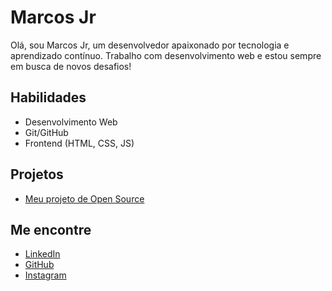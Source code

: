 # Marcos Jr
Olá, sou Marcos Jr, um desenvolvedor apaixonado por tecnologia e aprendizado contínuo. Trabalho com desenvolvimento web e estou sempre em busca de novos desafios!
 

## Habilidades
- Desenvolvimento Web
- Git/GitHub
- Frontend (HTML, CSS, JS)


## Projetos
- [Meu projeto de Open Source](https://github.com/marcosjrpb/projeto-open-source)

## Me encontre
- [LinkedIn](https://www.linkedin.com/in/marcosjrpb)
- [GitHub](https://github.com/marcosjrpb)
- [Instagram](https://www.instagram.com/marcosjrpb/)
 
